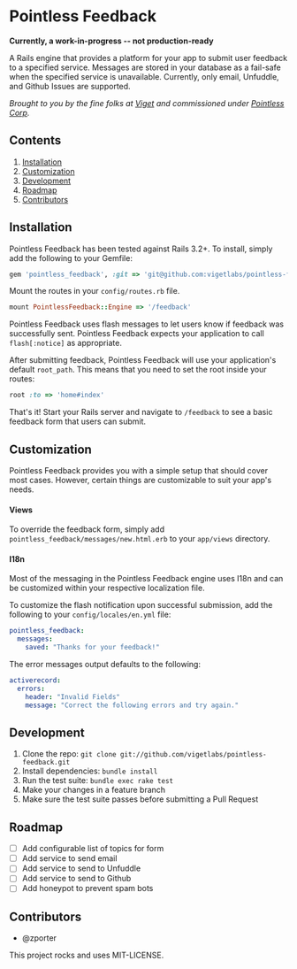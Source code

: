 # Pointless Feedback

**Currently, a work-in-progress -- not production-ready**

A Rails engine that provides a platform for your app to submit user feedback to
a specified service. Messages are stored in your database as a fail-safe when
the specified service is unavailable. Currently, only email, Unfuddle, and
Github Issues are supported.

*Brought to you by the fine folks at [Viget](http://viget.com) and commissioned
under [Pointless Corp](http://www.pointlesscorp.com/).*

## Contents

1. [Installation](#installation)
2. [Customization](#customization)
3. [Development](#development)
4. [Roadmap](#roadmap)
5. [Contributors](#contributors)

## Installation

Pointless Feedback has been tested against Rails 3.2+. To install, simply add
the following to your Gemfile:

```ruby
gem 'pointless_feedback', :git => 'git@github.com:vigetlabs/pointless-feedback.git'
```

Mount the routes in your `config/routes.rb` file.

```ruby
mount PointlessFeedback::Engine => '/feedback'
```

Pointless Feedback uses flash messages to let users know if feedback was
successfully sent. Pointless Feedback expects your application to call
`flash[:notice]` as appropriate.

After submitting feedback, Pointless Feedback will use your application's
default `root_path`. This means that you need to set the root inside your
routes:

```ruby
root :to => 'home#index'
```

That's it! Start your Rails server and navigate to `/feedback` to see a basic
feedback form that users can submit.

## Customization

Pointless Feedback provides you with a simple setup that should cover most
cases. However, certain things are customizable to suit your app's needs.

#### Views

To override the feedback form, simply add
`pointless_feedback/messages/new.html.erb` to your `app/views` directory.

#### I18n

Most of the messaging in the Pointless Feedback engine uses I18n and can be
customized within your respective localization file.

To customize the flash notification upon successful submission, add the
following to your `config/locales/en.yml` file:

```yml
pointless_feedback:
  messages:
    saved: "Thanks for your feedback!"
```

The error messages output defaults to the following:

```yml
activerecord:
  errors:
    header: "Invalid Fields"
    message: "Correct the following errors and try again."
```

## Development

1. Clone the repo: `git clone git://github.com/vigetlabs/pointless-feedback.git`
2. Install dependencies: `bundle install`
3. Run the test suite: `bundle exec rake test`
4. Make your changes in a feature branch
5. Make sure the test suite passes before submitting a Pull Request

## Roadmap

- [ ] Add configurable list of topics for form
- [ ] Add service to send email
- [ ] Add service to send to Unfuddle
- [ ] Add service to send to Github
- [ ] Add honeypot to prevent spam bots

## Contributors

* @zporter

This project rocks and uses MIT-LICENSE.
